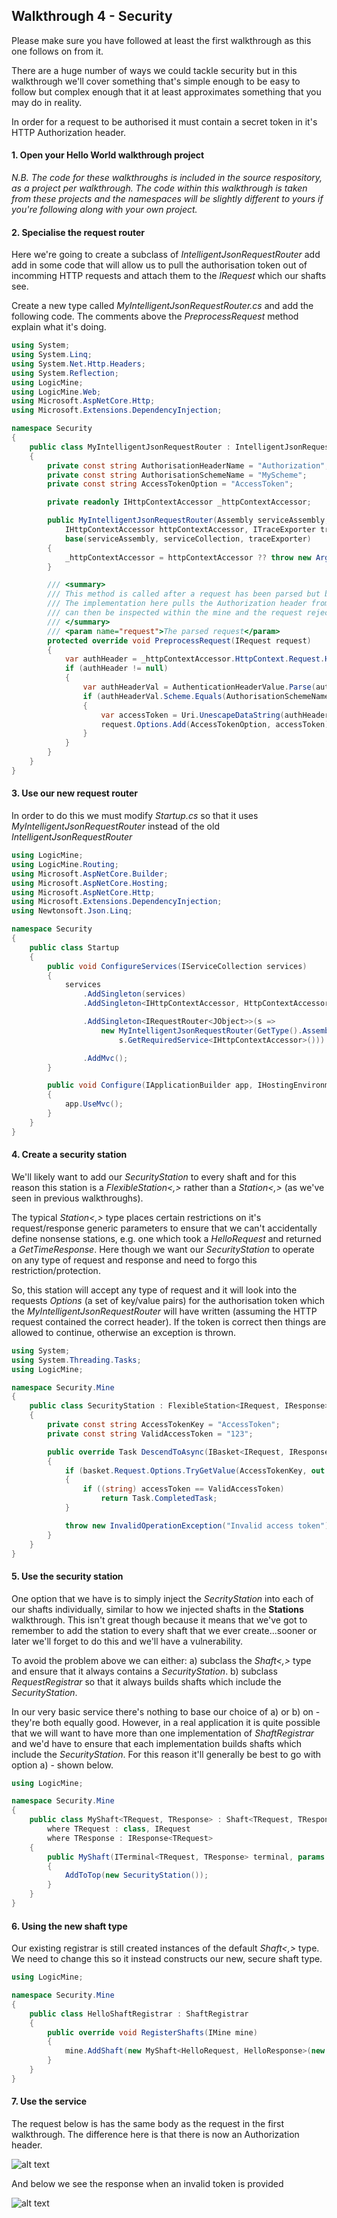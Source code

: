 ## Walkthrough 4 - Security
Please make sure you have followed at least the first walkthrough as this one follows on from it.

There are a huge number of ways we could tackle security but in this walkthrough we'll cover something that's simple enough to be easy to follow but complex enough that it at least approximates something that you may do in reality.

In order for a request to be authorised it must contain a secret token in it's HTTP Authorization header.

#### 1. Open your Hello World walkthrough project
*N.B. The code for these walkthroughs is included in the source respository, as a project per walkthrough.  The code within this walkthrough is taken from these projects and the namespaces will be slightly different to yours if you're following along with your own project.*

#### 2. Specialise the request router
Here we're going to create a subclass of *IntelligentJsonRequestRouter* add add in some code that will allow us to pull the authorisation token out of incomming HTTP requests and attach them to the *IRequest* which our shafts see.

Create a new type called *MyIntelligentJsonRequestRouter.cs* and add the following code.  The comments above the *PreprocessRequest* method explain what it's doing.

```csharp
using System;
using System.Linq;
using System.Net.Http.Headers;
using System.Reflection;
using LogicMine;
using LogicMine.Web;
using Microsoft.AspNetCore.Http;
using Microsoft.Extensions.DependencyInjection;

namespace Security
{
    public class MyIntelligentJsonRequestRouter : IntelligentJsonRequestRouter
    {
        private const string AuthorisationHeaderName = "Authorization";
        private const string AuthorisationSchemeName = "MyScheme";
        private const string AccessTokenOption = "AccessToken";

        private readonly IHttpContextAccessor _httpContextAccessor;

        public MyIntelligentJsonRequestRouter(Assembly serviceAssembly, IServiceCollection serviceCollection,
            IHttpContextAccessor httpContextAccessor, ITraceExporter traceExporter = null) :
            base(serviceAssembly, serviceCollection, traceExporter)
        {
            _httpContextAccessor = httpContextAccessor ?? throw new ArgumentNullException(nameof(httpContextAccessor));
        }

        /// <summary>
        /// This method is called after a request has been parsed but before it's been dispatched to a mine.
        /// The implementation here pulls the Authorization header from HTTP request and adds it to the IRequest.  This
        /// can then be inspected within the mine and the request rejected if the access token is invalid.
        /// </summary>
        /// <param name="request">The parsed request</param>
        protected override void PreprocessRequest(IRequest request)
        {
            var authHeader = _httpContextAccessor.HttpContext.Request.Headers[AuthorisationHeaderName].FirstOrDefault();
            if (authHeader != null)
            {
                var authHeaderVal = AuthenticationHeaderValue.Parse(authHeader);
                if (authHeaderVal.Scheme.Equals(AuthorisationSchemeName, StringComparison.OrdinalIgnoreCase))
                {
                    var accessToken = Uri.UnescapeDataString(authHeaderVal.Parameter);
                    request.Options.Add(AccessTokenOption, accessToken);
                }
            }
        }
    }
}
```

#### 3. Use our new request router
In order to do this we must modify *Startup.cs* so that it uses *MyIntelligentJsonRequestRouter* instead of the old *IntelligentJsonRequestRouter*

```csharp
using LogicMine;
using LogicMine.Routing;
using Microsoft.AspNetCore.Builder;
using Microsoft.AspNetCore.Hosting;
using Microsoft.AspNetCore.Http;
using Microsoft.Extensions.DependencyInjection;
using Newtonsoft.Json.Linq;

namespace Security
{
    public class Startup
    {
        public void ConfigureServices(IServiceCollection services)
        {
            services
                .AddSingleton(services)
                .AddSingleton<IHttpContextAccessor, HttpContextAccessor>()

                .AddSingleton<IRequestRouter<JObject>>(s =>
                    new MyIntelligentJsonRequestRouter(GetType().Assembly, services,
                        s.GetRequiredService<IHttpContextAccessor>()))

                .AddMvc();
        }

        public void Configure(IApplicationBuilder app, IHostingEnvironment env)
        {
            app.UseMvc();
        }
    }
}
```

#### 4. Create a security station
We'll likely want to add our *SecurityStation* to every shaft and for this reason this station is a *FlexibleStation<,>* rather than a *Station<,>* (as we've seen in previous walkthroughs).  

The typical *Station<,>* type places certain restrictions on it's request/response generic parameters to ensure that we can't accidentally define nonsense stations, e.g. one which took a *HelloRequest* and returned a *GetTimeResponse*.  Here though we want our *SecurityStation* to operate on any type of request and response and need to forgo this restriction/protection.

So, this station will accept any type of request and it will look into the requests *Options* (a set of key/value pairs) for the authorisation token which the *MyIntelligentJsonRequestRouter* will have written (assuming the HTTP request contained the correct header).  If the token is correct then things are allowed to continue, otherwise an exception is thrown. 

```csharp
using System;
using System.Threading.Tasks;
using LogicMine;

namespace Security.Mine
{
    public class SecurityStation : FlexibleStation<IRequest, IResponse>
    {
        private const string AccessTokenKey = "AccessToken";
        private const string ValidAccessToken = "123";

        public override Task DescendToAsync(IBasket<IRequest, IResponse> basket)
        {
            if (basket.Request.Options.TryGetValue(AccessTokenKey, out var accessToken))
            {
                if ((string) accessToken == ValidAccessToken)
                    return Task.CompletedTask;
            }

            throw new InvalidOperationException("Invalid access token");
        }
    }
}
```

#### 5. Use the security station
One option that we have is to simply inject the *SecrityStation* into each of our shafts individually, similar to how we injected shafts in the **Stations** walkthrough.  This isn't great though because it means that we've got to remember to add the station to every shaft that we ever create...sooner or later we'll forget to do this and we'll have a vulnerability.

To avoid the problem above we can either: 
  a) subclass the *Shaft<,>* type and ensure that it always contains a *SecurityStation*.
  b) subclass *RequestRegistrar* so that it always builds shafts which include the *SecurityStation*.
  
In our very basic service there's nothing to base our choice of a) or b) on - they're both equally good.  However, in a real application it is quite possible that we will want to have more than one implementation of *ShaftRegistrar* and we'd have to ensure that each implementation builds shafts which include the *SecurityStation*.  For this reason it'll generally be best to go with option a) - shown below.

```csharp
using LogicMine;

namespace Security.Mine
{
    public class MyShaft<TRequest, TResponse> : Shaft<TRequest, TResponse> 
        where TRequest : class, IRequest
        where TResponse : IResponse<TRequest>
    {
        public MyShaft(ITerminal<TRequest, TResponse> terminal, params IStation[] stations) : base(terminal, stations)
        {
            AddToTop(new SecurityStation());
        }
    }
}
```

#### 6. Using the new shaft type
Our existing registrar is still created instances of the default *Shaft<,>* type.  We need to change this so it instead constructs our new, secure shaft type.

```csharp
using LogicMine;

namespace Security.Mine
{
    public class HelloShaftRegistrar : ShaftRegistrar
    {
        public override void RegisterShafts(IMine mine)
        {
            mine.AddShaft(new MyShaft<HelloRequest, HelloResponse>(new HelloTerminal()));
        }
    }
}
```

#### 7. Use the service
The request below is has the same body as the request in the first walkthrough.  The difference here is that there is now an  Authorization header.

![alt text](Images/Walkthrough/Security_Postman_Good.png)

And below we see the response when an invalid token is provided

![alt text](Images/Walkthrough/Security_Postman_Bad.png)
